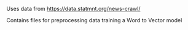Uses data from https://data.statmnt.org/news-crawl/ 

Contains files for 
    preprocessing data
    training a Word to Vector model

